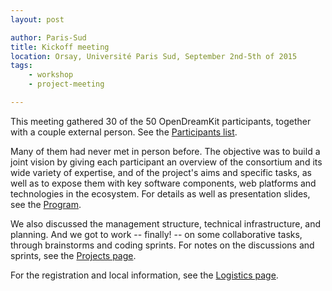 ```yaml
---
layout: post

author: Paris-Sud
title: Kickoff meeting
location: Orsay, Université Paris Sud, September 2nd-5th of 2015
tags:
    - workshop
    - project-meeting

---
```


This meeting gathered 30 of the 50 OpenDreamKit participants, together
with a couple external person. See the [Participants
list](/meetings/2015-09-02-Kickoff/participants).

Many of them had never met in person before. The objective was to build
a joint vision by giving each participant an overview of the
consortium and its wide variety of expertise, and of the project's
aims and specific tasks, as well as to expose them with key software
components, web platforms and technologies in the ecosystem. For
details as well as presentation slides, see the
[Program](/meetings/2015-09-02-Kickoff/program).

We also discussed the management structure, technical infrastructure,
and planning. And we got to work -- finally! -- on some collaborative
tasks, through brainstorms and coding sprints. For notes on the
discussions and sprints, see the [Projects
page](/meetings/2015-09-02-Kickoff/projects).

For the registration and local information, see the [Logistics
page](/meetings/2015-09-02-Kickoff/logistics).
